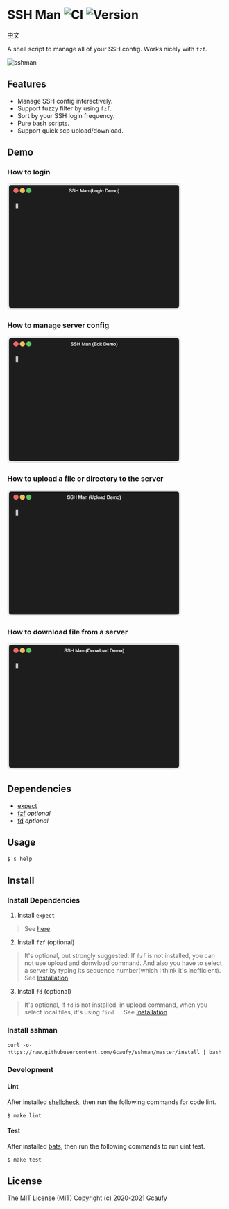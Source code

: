 # SSH Man ![CI](https://github.com/Gcaufy/sshman/workflows/CI/badge.svg?branch=master) ![Version](https://img.shields.io/static/v1?label=VER&message=v1.0.5&color=blue)

[中文](README-zh.md)

A shell script to manage all of your SSH config. Works nicely with `fzf`.

![sshman](https://user-images.githubusercontent.com/2182004/75115010-f7755880-5695-11ea-9850-d135117bb885.gif)

## Features

 * Manage SSH config interactively.
 * Support fuzzy filter by using `fzf`.
 * Sort by your SSH login frequency.
 * Pure bash scripts.
 * Support quick scp upload/download.

## Demo

### How to login

<img src="https://raw.githubusercontent.com/Gcaufy/sshman/master/asserts/login.gif" width="400" />

### How to manage server config

<img src="https://raw.githubusercontent.com/Gcaufy/sshman/master/asserts/edit.gif" width="400" />

### How to upload a file or directory to the server

<img src="https://raw.githubusercontent.com/Gcaufy/sshman/master/asserts/upload.gif" width="400" />

### How to download file from a server 

<img src="https://raw.githubusercontent.com/Gcaufy/sshman/master/asserts/download.gif" width="400" />

## Dependencies

 * [expect](https://en.wikipedia.org/wiki/Expect)
 * [fzf](https://github.com/junegunn/fzf) *optional*
 * [fd](https://github.com/sharkdp/fd) *optional*

## Usage

```
$ s help
```

## Install

### Install Dependencies
1. Install `expect`
> See [here](http://www.linuxfromscratch.org/blfs/view/svn/general/expect.html).

2. Install `fzf` (optional)
> It's optional, but strongly suggested. If `fzf` is not installed, you can not use upload and donwload command. And also you have to select a server by typing its sequence number(which I think it's inefficient). 
See [Installation](https://github.com/junegunn/fzf#installation).

3. Install `fd` (optional)
> It's optional, If `fd` is not installed, in upload command, when you select local files, it's using `find .`.
See [Installation](https://github.com/sharkdp/fd#installation)

### Install sshman

```shell
curl -o- https://raw.githubusercontent.com/Gcaufy/sshman/master/install | bash
```

### Development

#### Lint

After installed [shellcheck](https://github.com/koalaman/shellcheck), then run the following commands for code lint.

```
$ make lint
```

#### Test

After installed [bats](https://github.com/sstephenson/bats), then run the following commands to run uint test.

```
$ make test
```

## License

The MIT License (MIT)
Copyright (c) 2020-2021 Gcaufy
